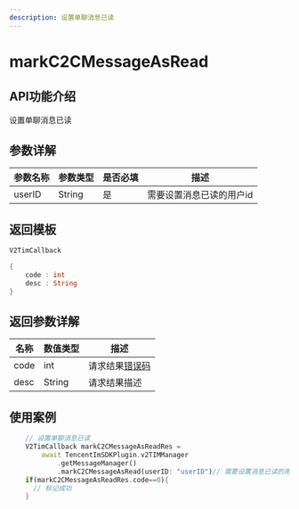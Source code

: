 ```yaml
---
description: 设置单聊消息已读
---
```


# markC2CMessageAsRead

## API功能介绍

设置单聊消息已读

## 参数详解

| 参数名称   | 参数类型   | 是否必填 | 描述            |
| ------ | ------ | ---- | ------------- |
| userID | String | 是    | 需要设置消息已读的用户id |

## 返回模板

```dart
V2TimCallback

{
    code : int
    desc : String
}
```

## 返回参数详解

| 名称   | 数值类型   | 描述                                                             |
| ---- | ------ | -------------------------------------------------------------- |
| code | int    | 请求结果[错误码](https://cloud.tencent.com/document/product/269/1671) |
| desc | String | 请求结果描述                                                         |

## 使用案例  &#x20;

```dart
    // 设置单聊消息已读
    V2TimCallback markC2CMessageAsReadRes =
        await TencentImSDKPlugin.v2TIMManager
            .getMessageManager()
            .markC2CMessageAsRead(userID: "userID")// 需要设置消息已读的用户id
    if(markC2CMessageAsReadRes.code==0){
      // 标记成功
    }
```
